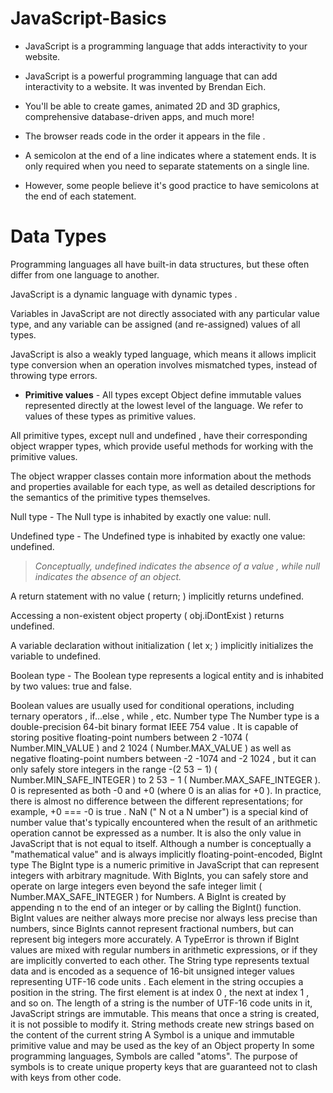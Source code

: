 # JavaScript-Basics

- JavaScript is a programming language that adds interactivity to your website.

- JavaScript is a powerful programming language that can add interactivity to a website. It was invented by Brendan Eich.

- You'll be able to create games, animated 2D and 3D graphics, comprehensive database-driven apps, and much more!

- The browser reads code in the order it appears in the file .

- A semicolon at the end of a line indicates where a statement ends. It is only required when you need to separate statements on a single line.

- However, some people believe it's good practice to have semicolons at the end of each statement.

# Data Types

Programming languages all have built-in data structures, but these often differ from one language to another.

JavaScript is a dynamic language with dynamic types .

Variables in JavaScript are not directly associated with any particular value type, and any variable can be assigned (and re-assigned) values of all types.

JavaScript is also a weakly typed language, which means it allows implicit type conversion when an operation involves mismatched types, instead of throwing type errors.

- **Primitive values** - All types except Object define immutable values represented directly at the lowest level of the language. We refer to values of these types as primitive values.

All primitive types, except null and undefined , have their corresponding object wrapper types, which provide useful methods for working with the primitive values.

The object wrapper classes contain more information about the methods and properties available for each type, as well as detailed descriptions for the semantics of the primitive types themselves.

Null type - The Null type is inhabited by exactly one value: null.

Undefined type - The Undefined type is inhabited by exactly one value: undefined.

> _Conceptually, undefined indicates the absence of a value , while null indicates the absence of an object._

A return statement with no value ( return; ) implicitly returns undefined.

Accessing a non-existent object property ( obj.iDontExist ) returns undefined.

A variable declaration without initialization ( let x; ) implicitly initializes the variable to undefined.

Boolean type - The Boolean type represents a logical entity and is inhabited by two values: true and false.

Boolean values are usually used for conditional operations, including ternary operators , if...else , while , etc.
Number type The Number type is a double-precision 64-bit binary format IEEE 754 value . It is capable of storing positive floating-point numbers between 2 -1074 ( Number.MIN_VALUE ) and 2 1024 ( Number.MAX_VALUE ) as well as negative floating-point numbers between -2 -1074 and -2 1024 , but it can only safely store integers in the range -(2 53 − 1) ( Number.MIN_SAFE_INTEGER ) to 2 53 − 1 ( Number.MAX_SAFE_INTEGER ).
0 is represented as both -0 and +0 (where 0 is an alias for +0 ). In practice, there is almost no difference between the different representations; for example, +0 === -0 is true .
NaN (" N ot a N umber") is a special kind of number value that's typically encountered when the result of an arithmetic operation cannot be expressed as a number. It is also the only value in JavaScript that is not equal to itself.
Although a number is conceptually a "mathematical value" and is always implicitly floating-point-encoded,
BigInt type The BigInt type is a numeric primitive in JavaScript that can represent integers with arbitrary magnitude. With BigInts, you can safely store and operate on large integers even beyond the safe integer limit ( Number.MAX_SAFE_INTEGER ) for Numbers.
A BigInt is created by appending n to the end of an integer or by calling the BigInt() function.
BigInt values are neither always more precise nor always less precise than numbers, since BigInts cannot represent fractional numbers, but can represent big integers more accurately.
A TypeError is thrown if BigInt values are mixed with regular numbers in arithmetic expressions, or if they are implicitly converted to each other.
The String type represents textual data and is encoded as a sequence of 16-bit unsigned integer values representing UTF-16 code units . Each element in the string occupies a position in the string.
The first element is at index 0 , the next at index 1 , and so on.
The length of a string is the number of UTF-16 code units in it,
JavaScript strings are immutable. This means that once a string is created, it is not possible to modify it.
String methods create new strings based on the content of the current string
A Symbol is a unique and immutable primitive value and may be used as the key of an Object property
In some programming languages, Symbols are called "atoms". The purpose of symbols is to create unique property keys that are guaranteed not to clash with keys from other code.

